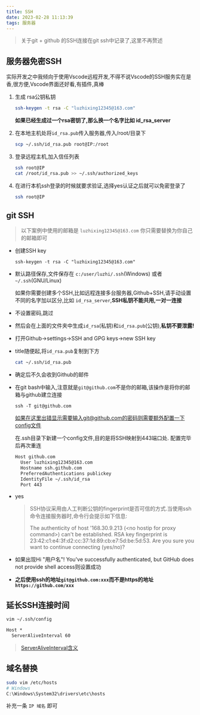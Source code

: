 ```yaml
---
title: SSH
date: 2023-02-28 11:13:39
tags: 服务器
---
```


> 关于git + github 的SSH连接在git ssh中记录了,这里不再赘述

## 服务器免密SSH

实际开发之中我倾向于使用Vscode远程开发,不得不说Vscode的SSH服务实在是香,很方便,Vscode界面还好看,有插件,真棒

1. 生成 rsa公钥私钥

   ```bash
   ssh-keygen -t rsa -C "luzhixing12345@163.com"
   ```
   
   **如果已经生成过一个rsa密钥了,那么换一个名字比如 id_rsa_server**


2. 在本地主机处将`id_rsa.pub`传入服务器,传入/root/目录下

   ```bash
   scp ~/.ssh/id_rsa.pub root@IP:/root
   ```

3. 登录远程主机,加入信任列表

   ```bash
   ssh root@IP
   cat /root/id_rsa.pub >> ~/.ssh/authorized_keys
   ```

4. 在进行本机ssh登录的时候就要求验证,选择yes认证之后就可以免密登录了

   ```bash
   ssh root@IP
   ```

## git SSH

> 以下案例中使用的邮箱是 `luzhixing12345@163.com` 你只需要替换为你自己的邮箱即可

- 创建SSH key

  ```shell
  ssh-keygen -t rsa -C "luzhixing12345@163.com"
  ```

- 默认路径保存,文件保存在 `c:/user/luzhi/.ssh`(Windows) 或者 `~/.ssh`(GNU/Linux)

  如果你需要创建多个SSH,比如远程连接多台服务器,Github+SSH,请手动设置不同的名字加以区分,比如 `id_rsa_server`,**SSH私钥不能共用,一对一连接**

- 不设置密码,跳过
- 然后会在上面的文件夹中生成`id_rsa`(私钥)和`id_rsa.pub`(公钥),**私钥不要泄露!**
- 打开Github->settings->SSH and GPG keys->new SSH key
- title随便起,将`id_rsa.pub`复制到下方

  ```bash
  cat ~/.ssh/id_rsa.pub
  ```

- 确定后不久会收到Github的邮件
- 在git bash中输入,注意就是`git@github.com`不是你的邮箱,该操作是将你的邮箱与github建立连接

  ```shell
  ssh -T git@github.com
  ```

  如果在这里出错显示需要输入git@github.com的密码则需要额外配置一下config文件

  在.ssh目录下新建一个config文件,目的是将SSH映射到443端口处. 配置完毕后再次重连

  ```txt
  Host github.com
    User luzhixing12345@163.com
    Hostname ssh.github.com
    PreferredAuthentications publickey
    IdentityFile ~/.ssh/id_rsa
    Port 443
  ```

- yes
  >SSH协议采用由人工判断公钥的fingerprint是否可信的方式.当使用ssh命令连接服务器时,命令行会提示如下信息:
  >
  > The authenticity of host '168.30.9.213 (\<no hostip for proxy command\>) can't be established.
  RSA key fingerprint is 23:42:c1:e4:3f:d2:cc:37:1d:89:cb:e7:5d:be:5d:53.
  Are you sure you want to continue connecting (yes/no)?

- 如果出现Hi "用户名"! You've successfully authenticated, but GitHub does not provide shell access则设置成功
- **之后使用ssh的地址`git@github.com:xxx`而不是https的地址`https://github.com/xxx`**

## 延长SSH连接时间

```bash
vim ~/.ssh/config
```

```txt
Host *
  ServerAliveInterval 60
```

> [ServerAliveInterval含义](https://unix.stackexchange.com/questions/3026/what-do-options-serveraliveinterval-and-clientaliveinterval-in-sshd-config-d)

## 域名替换

```bash
sudo vim /etc/hosts
# Windows
C:\Windows\System32\drivers\etc\hosts
```

补充一条 `IP 域名` 即可